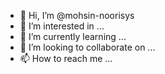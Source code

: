 - 👋 Hi, I’m @mohsin-noorisys
- 👀 I’m interested in ...
- 🌱 I’m currently learning ...
- 💞️ I’m looking to collaborate on ...
- 📫 How to reach me ...

<!---
mohsin-noorisys/mohsin-noorisys is a ✨ special ✨ repository because its `README.md` (this file) appears on your GitHub profile.
You can click the Preview link to take a look at your changes.
--->
